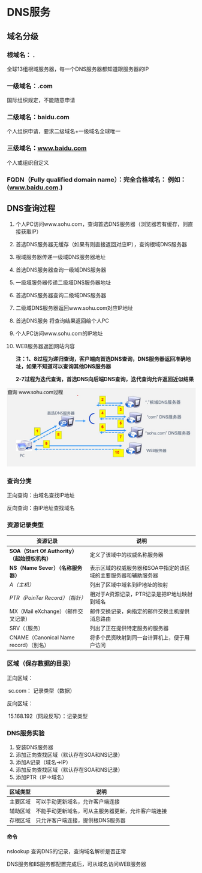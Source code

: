 # DNS服务

## 域名分级

### 根域名： .

全球13组根域服务器，每一个DNS服务器都知道跟服务器的IP

### 一级域名：.com

国际组织规定，不能随意申请

### 二级域名：baidu.com

个人组织申请，要求二级域名+一级域名全球唯一

### 三级域名：www.baidu.com

个人或组织自定义

### FQDN（Fully qualified domain name）：完全合格域名： 例如：(www.baidu.com.)

## DNS查询过程

1.  个人PC访问www.sohu.com，查询首选DNS服务器（浏览器若有缓存，则直接获取IP）

2.  首选DNS服务器无缓存（如果有则直接返回对应IP），查询根域DNS服务器

3.  根域服务器传递一级域DNS服务器地址

4.  首选DNS服务器查询一级域DNS服务器

5.  一级域服务器传递二级域DNS服务器地址

6.  首选DNS服务器查询二级域DNS服务器

7.  二级域DNS服务器返回www.sohu.com对应IP地址

8.  首选DNS服务 将查询结果返回给个人PC

9.  个人PC访问www.sohu.com的IP地址

10.  WEB服务器返回网站内容

     **注：1、8过程为递归查询，客户端向首选DNS查询，DNS服务器返回准确地址，如果不知道可以查询其他DNS服务器**

     **2-7过程为迭代查询，首选DNS向后端DNS查询，迭代查询允许返回近似结果**

![DNS解析过程](DNS解析过程.jpg)

### 查询分类

正向查询：由域名查找IP地址

反向查询：由IP地址查找域名

### 资源记录类型

| 资源记录                                      | 说明                                                         |
| --------------------------------------------- | ------------------------------------------------------------ |
| **SOA（Start Of Authority）（起始授权机构）** | 定义了该域中的权威名称服务器                                 |
| **NS（Name Sever）（名称服务器）**            | 表示区域的权威服务器和SOA中指定的该区域的主要服务器和辅助服务器 |
| *A（主机）*                                   | 列出了区域中域名到iP地址的映射                               |
| *PTR（PoinTer Record）（指针）*               | 相对于A资源记录，PTR记录是把IP地址映射到域名                 |
| MX（Mail eXchange）（邮件交叉记录）           | 邮件交换记录，向指定的邮件交换主机提供消息路由               |
| SRV（（服务）                                 | 列出了正在提供特定服务的服务器                               |
| CNAME（Canonical Name record）（别名）        | 将多个民资映射到同一台计算机上，便于用户访问                 |

### 区域（保存数据的目录）

正向区域：

​	sc.com： 记录类型（数据）

反向区域：

​	15.168.192（网段反写）：记录类型

### DNS服务实验

1.  安装DNS服务器
2.  添加正向查找区域（默认存在SOA和NS记录）
3.  添加A记录（域名->IP）
4.  添加反向查找区域（默认存在SOA和NS记录）
5.  添加PTR（IP->域名）

| 区域类型 | 说明                                               |
| -------- | -------------------------------------------------- |
| 主要区域 | 可以手动更新域名，允许客户端连接                   |
| 辅助区域 | 不能手动更新域名，可从主服务器更新，允许客户端连接 |
| 存根区域 | 只允许客户端连接，提供根DNS服务器                  |

#### 命令

nslookup 查询DNS的记录，查询域名解析是否正常



DNS服务和IIS服务都配置完成后，可从域名访问WEB服务器